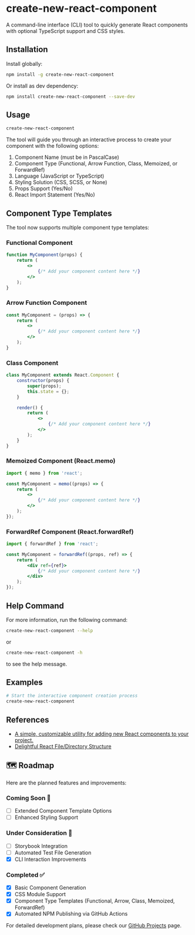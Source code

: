 # create-new-react-component

A command-line interface (CLI) tool to quickly generate React components with optional TypeScript support and CSS styles.

## Installation

Install globally:
```bash
npm install -g create-new-react-component
```

Or install as dev dependency:
```bash
npm install create-new-react-component --save-dev
```

## Usage
```bash 
create-new-react-component
```

The tool will guide you through an interactive process to create your component with the following options:

1. Component Name (must be in PascalCase)
2. Component Type (Functional, Arrow Function, Class, Memoized, or ForwardRef)
3. Language (JavaScript or TypeScript)
4. Styling Solution (CSS, SCSS, or None)
5. Props Support (Yes/No)
6. React Import Statement (Yes/No)

## Component Type Templates

The tool now supports multiple component type templates:

### Functional Component
```jsx
function MyComponent(props) {
    return (
        <>
            {/* Add your component content here */}
        </>
    );
}
```

### Arrow Function Component
```jsx
const MyComponent = (props) => {
    return (
        <>
            {/* Add your component content here */}
        </>
    );
}
```

### Class Component
```jsx
class MyComponent extends React.Component {
    constructor(props) {
        super(props);
        this.state = {};
    }

    render() {
        return (
            <>
                {/* Add your component content here */}
            </>
        );
    }
}
```

### Memoized Component (React.memo)
```jsx
import { memo } from 'react';

const MyComponent = memo((props) => {
    return (
        <>
            {/* Add your component content here */}
        </>
    );
});
```

### ForwardRef Component (React.forwardRef)
```jsx
import { forwardRef } from 'react';

const MyComponent = forwardRef((props, ref) => {
    return (
        <div ref={ref}>
            {/* Add your component content here */}
        </div>
    );
});
```

## Help Command
For more information, run the following command:
```bash
create-new-react-component --help
```
or
```bash
create-new-react-component -h
```
to see the help message.

## Examples
```bash
# Start the interactive component creation process
create-new-react-component
```

## References

- [A simple, customizable utility for adding new React components to your project.](https://www.npmjs.com/package/new-component)
- [Delightful React File/Directory Structure](https://www.joshwcomeau.com/react/file-structure/#introduction)

## 🗺️ Roadmap

Here are the planned features and improvements:

### Coming Soon 🚀
- [ ] Extended Component Template Options
- [ ] Enhanced Styling Support

### Under Consideration 🤔
- [ ] Storybook Integration
- [ ] Automated Test File Generation
- [x] CLI Interaction Improvements

### Completed ✅
- [x] Basic Component Generation
- [x] CSS Module Support
- [x] Component Type Templates (Functional, Arrow, Class, Memoized, ForwardRef)
- [x] Automated NPM Publishing via GitHub Actions

For detailed development plans, please check our [GitHub Projects](https://github.com/users/snowden-fu/projects/10) page.
